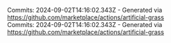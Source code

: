 Commits: 2024-09-02T14:16:02.343Z - Generated via https://github.com/marketplace/actions/artificial-grass
<br>
Commits: 2024-09-02T14:16:02.343Z - Generated via https://github.com/marketplace/actions/artificial-grass
<br>
